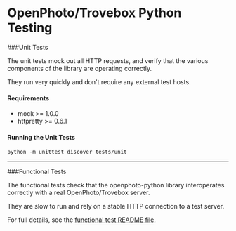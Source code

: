OpenPhoto/Trovebox Python Testing
=======================

###Unit Tests

The unit tests mock out all HTTP requests, and verify that the various
components of the library are operating correctly.

They run very quickly and don't require any external test hosts.

<a name="requirements"></a>
#### Requirements
 * mock >= 1.0.0
 * httpretty >= 0.6.1

#### Running the Unit Tests

    python -m unittest discover tests/unit

----------------------------------------

###Functional Tests

The functional tests check that the openphoto-python library interoperates
correctly with a real OpenPhoto/Trovebox server.

They are slow to run and rely on a stable HTTP connection to a test server.

For full details, see the [functional test README file](functional/README.markdown).
